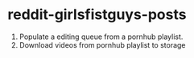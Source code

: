 # reddit-girlsfistguys-posts

1. Populate a editing queue from a pornhub playlist.
2. Download videos from pornhub playlist to storage
